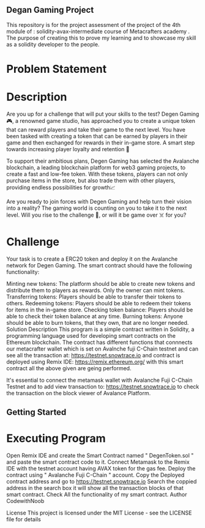 ## Degan Gaming Project

This repository is for the project assessment of the project of the 4th module of : solidity-avax-intermediate course of Metacrafters academy . The purpose of creating this to prove my learning and to showcase my skill as a solidity developer to the people.

# Problem Statement
# Description
Are you up for a challenge that will put your skills to the test? Degen Gaming 🎮, a renowned game studio, has approached you to create a unique token that can reward players and take their game to the next level. You have been tasked with creating a token that can be earned by players in their game and then exchanged for rewards in their in-game store. A smart step towards increasing player loyalty and retention 🧠

To support their ambitious plans, Degen Gaming has selected the Avalanche blockchain, a leading blockchain platform for web3 gaming projects, to create a fast and low-fee token. With these tokens, players can not only purchase items in the store, but also trade them with other players, providing endless possibilities for growth📈

Are you ready to join forces with Degen Gaming and help turn their vision into a reality? The gaming world is counting on you to take it to the next level. Will you rise to the challenge 💪, or will it be game over ☠️ for you?

# Challenge
Your task is to create a ERC20 token and deploy it on the Avalanche network for Degen Gaming. The smart contract should have the following functionality:

Minting new tokens: The platform should be able to create new tokens and distribute them to players as rewards. Only the owner can mint tokens.
Transferring tokens: Players should be able to transfer their tokens to others.
Redeeming tokens: Players should be able to redeem their tokens for items in the in-game store.
Checking token balance: Players should be able to check their token balance at any time.
Burning tokens: Anyone should be able to burn tokens, that they own, that are no longer needed.
Solution Description
This program is a simple contract written in Solidity, a programming language used for developing smart contracts on the Ethereum blockchain. The contract has different functions that connnects our metacrafter wallet which is set on Avalnche fuji C-Chain testnet and can see all the transaction at: https://testnet.snowtrace.io and contract is deployed using Remix IDE: https://remix.ethereum.org/ with this smart contract all the above given are geing performed.

It's essential to connect the metamask wallet with Avalanche Fuji C-Chain Testnet and to add view transaction to: https://testnet.snowtrace.io to check the transaction on the block viewer of Avalance Platform.

## Getting Started
# Executing Program
Open Remix IDE and create the Smart Contract named " DegenToken.sol " and paste the smart contract code to it.
Connect Metamask to the Remix IDE with the testnet account having AVAX token for the gas fee.
Deploy the contract using " Avalanche Fuji C-Chain " account.
Copy the Deployed contract address and go to https://testnet.snowtrace.io
Search the coppied address in the search box it will show all the transaction blocks of that smart contract.
Check All the functionality of my smart contract.
Author
CodewithNoob

License
This project is licensed under the MIT License - see the LICENSE file for details
